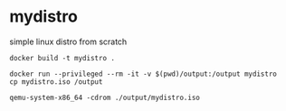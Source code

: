 # mydistro
simple linux distro from scratch

```
docker build -t mydistro .

docker run --privileged --rm -it -v $(pwd)/output:/output mydistro
cp mydistro.iso /output

qemu-system-x86_64 -cdrom ./output/mydistro.iso
```
